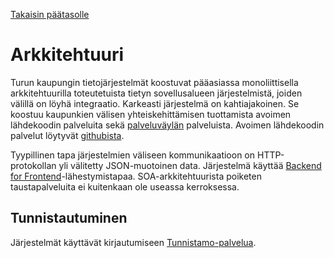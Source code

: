 [Takaisin päätasolle](./README.md)

# Arkkitehtuuri

Turun kaupungin tietojärjestelmät koostuvat pääasiassa monoliittisella
arkkitehtuurilla toteutetuista tietyn sovellusalueen järjestelmistä, joiden
välillä on löyhä integraatio. Karkeasti järjestelmä on kahtiajakoinen. Se
koostuu kaupunkien välisen yhteiskehittämisen tuottamista avoimen lähdekoodin
palveluita sekä [palveluväylän](https://knowledge.solita.fi/x/CROlBw)
palveluista. Avoimen lähdekoodin palvelut löytyvät
[githubista](https://github.com/City-of-Turku).

Tyypillinen tapa järjestelmien väliseen kommunikaatioon on HTTP-protokollan yli
välitetty JSON-muotoinen data. Järjestelmä käyttää [Backend for
Frontend](https://akfpartners.com/growth-blog/backend-for-frontend)-lähestymistapaa. SOA-arkkitehtuurista
poiketen taustapalveluita ei kuitenkaan ole useassa kerroksessa.

## Tunnistautuminen

Järjestelmät käyttävät kirjautumiseen
[Tunnistamo-palvelua](https://github.com/City-of-Turku/tunnistamo).



